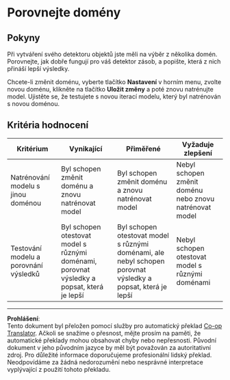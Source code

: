 <!--
CO_OP_TRANSLATOR_METADATA:
{
  "original_hash": "d93ee76fac4c2199973689ecd05baaf9",
  "translation_date": "2025-08-27T22:41:05+00:00",
  "source_file": "5-retail/lessons/1-train-stock-detector/assignment.md",
  "language_code": "cs"
}
-->
# Porovnejte domény

## Pokyny

Při vytváření svého detektoru objektů jste měli na výběr z několika domén. Porovnejte, jak dobře fungují pro váš detektor zásob, a popište, která z nich přináší lepší výsledky.

Chcete-li změnit doménu, vyberte tlačítko **Nastavení** v horním menu, zvolte novou doménu, klikněte na tlačítko **Uložit změny** a poté znovu natrénujte model. Ujistěte se, že testujete s novou iterací modelu, který byl natrénován s novou doménou.

## Kritéria hodnocení

| Kritérium | Vynikající | Přiměřené | Vyžaduje zlepšení |
| --------- | ---------- | --------- | ----------------- |
| Natrénování modelu s jinou doménou | Byl schopen změnit doménu a znovu natrénovat model | Byl schopen změnit doménu a znovu natrénovat model | Nebyl schopen změnit doménu nebo znovu natrénovat model |
| Testování modelu a porovnání výsledků | Byl schopen otestovat model s různými doménami, porovnat výsledky a popsat, která je lepší | Byl schopen otestovat model s různými doménami, ale nebyl schopen porovnat výsledky a popsat, která je lepší | Nebyl schopen otestovat model s různými doménami |

---

**Prohlášení**:  
Tento dokument byl přeložen pomocí služby pro automatický překlad [Co-op Translator](https://github.com/Azure/co-op-translator). Ačkoli se snažíme o přesnost, mějte prosím na paměti, že automatické překlady mohou obsahovat chyby nebo nepřesnosti. Původní dokument v jeho původním jazyce by měl být považován za autoritativní zdroj. Pro důležité informace doporučujeme profesionální lidský překlad. Neodpovídáme za žádná nedorozumění nebo nesprávné interpretace vyplývající z použití tohoto překladu.